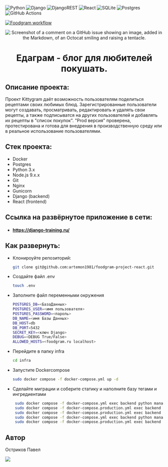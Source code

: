 
  
![Python](https://img.shields.io/badge/python-3670A0?style=for-the-badge&logo=python&logoColor=ffdd54)
![Django](https://img.shields.io/badge/django-%23092E20.svg?style=for-the-badge&logo=django&logoColor=white)
![DjangoREST](https://img.shields.io/badge/DJANGO-REST-ff1709?style=for-the-badge&logo=django&logoColor=white&color=ff1709&labelColor=gray)
![React](https://img.shields.io/badge/react-%2320232a.svg?style=for-the-badge&logo=react&logoColor=%2361DAFB)
![SQLite](https://img.shields.io/badge/sqlite-%2307405e.svg?style=for-the-badge&logo=sqlite&logoColor=white)
![Postgres](https://img.shields.io/badge/postgres-%23316192.svg?style=for-the-badge&logo=postgresql&logoColor=white)
![GitHub Actions](https://img.shields.io/badge/github%20actions-%232671E5.svg?style=for-the-badge&logo=githubactions&logoColor=white)



[![Foodgram workflow](https://github.com/artemon1981/foodgram-project-react/actions/workflows/main.yml/badge.svg)](https://github.com/artemon1981/foodgram-project-react/actions/workflows/main.yml)



<div align="center">
  
![Screenshot of a comment on a GitHub issue showing an image, added in the Markdown, of an Octocat smiling and raising a tentacle.](https://linkphoto.ru/wp-content/uploads/2020/07/knigi-po-fud-fotografii-na-russkom.jpg)




  
# Едаграм - блог для любителей покушать. 

</div>


 
## Описание проекта: 
 
Проект Kittygram даёт возможность пользователям поделиться  рецептами своих любимых блюд. Зарегистрированные пользователи могут создавать, просматривать, редактировать и удалять свои рецепты, а также подписыватся на других пользователей и добавлять их рецепты в "список покупок". "Prod версия" проверена, протестирована и готова для внедрения в производственную среду или в реальное использование пользователями.

## Стек проекта:

- Docker
- Postgres
- Python 3.x 
- Node.js 9.x.x 
- Git 
- Nginx 
- Gunicorn 
- Django (backend) 
- React (frontend)

##  Cсылка на развёрнутое приложение в сети: 
- #### https://django-training.ru/ 

## Как развернуть: 
 
 - Клонироуйте репозиторий:
 
    ```bash
    git clone git@github.com:artemon1981/foodgram-project-react.git
    ```
 - Создайте файл .env

    ```bash
    touch .env
    ```
- Заполните файл переменными окружения

    ```bash
    POSTGRES_DB=<БазаДанных>
    POSTGRES_USER=<имя пользователя>
    POSTGRES_PASSWORD=<пароль>
    DB_NAME=<имя Базы Данных>
    DB_HOST=db
    DB_PORT=5432
    SECRET_KEY=<ключ Django>
    DEBUG=<DEBUG True/False>
    ALLOWED_HOSTS=<foodgram.ru localhost>
    ```
- Перейдите в папку infra

    ```bash
    cd infra
    ```
- Запустите Dockercompose

    ```bash
    sudo docker compose -f docker-compose.yml up -d
    ```

- Сделайте миграции и соберите статику и наполните базу тегами и ингредиентами

   ```bash
    sudo docker compose -f docker-compose.yml exec backend python manage.py migrate
    sudo docker compose -f docker-compose.production.yml exec backend python manage.py import_ingredients
    sudo docker compose -f docker-compose.production.yml exec backend python manage.py create_tags
    sudo docker compose -f docker-compose.yml exec backend python manage.py collectstatic
    sudo docker compose -f docker-compose.production.yml exec backend cp -r /app/collected_static/. /static/static/ 

    ``` 
    




 ## Автор 
 
Остриков Павел


  
![](https://github-profile-summary-cards.vercel.app/api/cards/profile-details?username=artemon1981)

